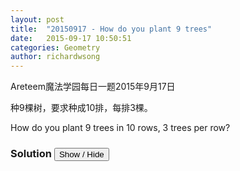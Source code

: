```yaml
---
layout: post
title:  "20150917 - How do you plant 9 trees"
date:   2015-09-17 10:50:51
categories: Geometry
author: richardwsong
---
```

Areteem魔法学园每日一题2015年9月17日

种9棵树，要求种成10排，每排3棵。

How do you plant 9 trees in 10 rows, 3 trees per row?


### Solution <button>Show / Hide</button>

<solution>

<script>var svg = document.createElementNS('http://www.w3.org/2000/svg', 'svg');
svg.setAttribute('width', 300)
svg.setAttribute('height', 300)
svg.style.background = "PaleGreen";
document.getElementsByTagName("solution")[0].appendChild(svg);
var g = document.createElementNS('http://www.w3.org/2000/svg', 'g');
g.setAttribute('transform', 'translate(50,50)');
svg.appendChild(g);


function point(x, y) {
  var c = document.createElementNS('http://www.w3.org/2000/svg', 'circle');
  c.setAttribute('cx', x * 5 );
  c.setAttribute('cy', y * 5);
  c.setAttribute('r', 10)
  g.appendChild(c);
}
function line(x1, y1, x2, y2) {
  var aLine = document.createElementNS('http://www.w3.org/2000/svg', 'line');
    aLine.setAttribute('x1', x1 * 5);
    aLine.setAttribute('y1', y1 * 5);
    aLine.setAttribute('x2', x2 * 5);
    aLine.setAttribute('y2', y2 * 5 );
    aLine.setAttribute('stroke', 'blue');
    aLine.setAttribute('stroke-width', 2);

  g.appendChild(aLine);
}

point(0,0);
point(20,0);
point(40,0);
point(10,20);
point(20,20);
point(30,20);
point(0,40);
point(20,40);
point(40,40);

line(0,0,40,0);
line(10,20,30,20);
line(0,40,40,40);
line(20,0,20,40);
line(0,0,40,40);
line(40,0,0,40);
line(0,0,20,40);
line(40,0,20,40);
line(20,0,0,40);
line(20,0,40,40);
</script>

</solution>
